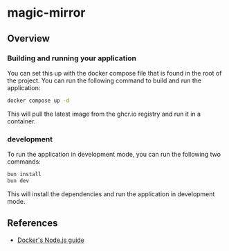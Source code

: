 # magic-mirror

## Overview

### Building and running your application

You can set this up with the docker compose file that is found in the root of the project. You can run the following command to build and run the application:

```bash
docker compose up -d
```

This will pull the latest image from the ghcr.io registry and run it in a container.

### development

To run the application in development mode, you can run the following two commands:

```bash
bun install
bun dev
```

This will install the dependencies and run the application in development mode.

## References

- [Docker's Node.js guide](https://docs.docker.com/language/nodejs/)
